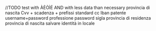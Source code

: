 //TODO test with ÀÈÒÌÉ AND with less data than necessary
provincia di nascita
Cvv + scadenza + prefissi standard cc 
Iban 
patente
username+password
professione
password
sigla provincia di residenza
provincia di nascita
salvare identità in locale
